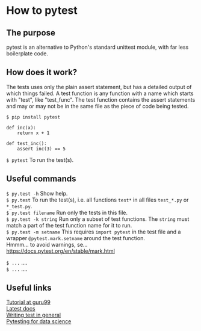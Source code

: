 # How to pytest

## The purpose
pytest is an alternative to Python's standard unittest module, with far less boilerplate code.

## How does it work?
The tests uses only the plain assert statement, but has a detailed output of which things failed. A test function is any function with a name which starts with "test", like "test_func". The test function contains the assert statements and may or may not be in the same file as the piece of code being tested.

`$ pip install pytest`
```
def inc(x):
    return x + 1

def test_inc():
    assert inc(3) == 5
```

`$ pytest` To run the test(s).<br/>


## Useful commands
`$ py.test -h` Show help. <br />
`$ py.test` To run the test(s), i.e. all functions `test*` in all files `test_*.py` or `*_test.py`. <br/>
`$ py.test filename` Run only the tests in this file.<br/>
`$ py.test -k string` Run only a subset of test functions. The `string` must match a part of the test function name for it to run.<br/>
`$ py.test -m setname` This requires `import pytest` in the test file and a wrapper `@pytest.mark.setname` around the test function.<br/>
Hmmm... to avoid warnings, se... https://docs.pytest.org/en/stable/mark.html<br/>

`$ ...` ....<br/>
`$ ...` ....<br/>

## Useful links
[Tutorial at guru99](https://www.guru99.com/pytest-tutorial.html)<br/>
[Latest docs](https://docs.pytest.org/en/latest/)<br/>
[Writing test in general](https://docs.python-guide.org/writing/tests/)<br/>
[Pytesting for data science](https://towardsdatascience.com/unit-testing-for-data-scientists-dc5e0cd397fb?source=emailShare-4bc2cf6e09a0-1600340162&_branch_match_id=804235815812269298)<br/>
